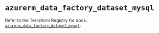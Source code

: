# `azurerm_data_factory_dataset_mysql`

Refer to the Terraform Registry for docs: [`azurerm_data_factory_dataset_mysql`](https://registry.terraform.io/providers/hashicorp/azurerm/4.21.0/docs/resources/data_factory_dataset_mysql).
